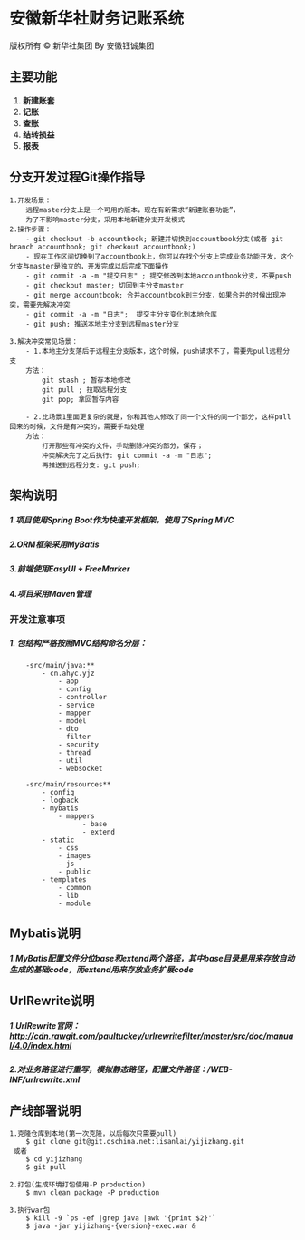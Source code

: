 # 安徽新华社财务记账系统

版权所有 © 新华社集团 By 安徽钰诚集团


## 主要功能
1. **新建账套**
2. **记账**
3. **查账**
4. **结转损益**
5. **报表**

## 分支开发过程Git操作指导
```
1.开发场景：
    远程master分支上是一个可用的版本，现在有新需求“新建账套功能”，
    为了不影响master分支，采用本地新建分支开发模式
2.操作步骤：
    - git checkout -b accountbook; 新建并切换到accountbook分支(或者 git branch accountbook; git checkout accountbook;)
    - 现在工作区间切换到了accountbook上，你可以在找个分支上完成业务功能开发，这个分支与master是独立的，开发完成以后完成下面操作
    - git commit -a -m "提交日志" ; 提交修改到本地accountbook分支，不要push
    - git checkout master; 切回到主分支master
    - git merge accountbook; 合并accountbook到主分支，如果合并的时候出现冲突，需要先解决冲突
    - git commit -a -m "日志";  提交主分支变化到本地仓库
    - git push; 推送本地主分支到远程master分支

3.解决冲突常见场景：
    - 1.本地主分支落后于远程主分支版本，这个时候，push请求不了，需要先pull远程分支
    方法：
        git stash ; 暂存本地修改
        git pull ; 拉取远程分支
        git pop; 拿回暂存内容

    - 2.比场景1里面更复杂的就是，你和其他人修改了同一个文件的同一个部分，这样pull回来的时候，文件是有冲突的，需要手动处理
    方法：
        打开那些有冲突的文件，手动删除冲突的部分，保存；
        冲突解决完了之后执行: git commit -a -m "日志";
        再推送到远程分支: git push;
```


## 架构说明
##### 1.项目使用Spring Boot作为快速开发框架，使用了Spring MVC
##### 2.ORM框架采用MyBatis
##### 3.前端使用EasyUI + FreeMarker
##### 4.项目采用Maven管理

### 开发注意事项
##### 1. 包结构严格按照MVC结构命名分层：
```
    -src/main/java:**
        - cn.ahyc.yjz
            - aop
            - config
            - controller
            - service
            - mapper
            - model
            - dto
            - filter
            - security
            - thread
            - util
            - websocket

    -src/main/resources**
        - config
        - logback
        - mybatis
            - mappers
                  - base
                  - extend
        - static
            - css
            - images
            - js
            - public
        - templates
            - common
            - lib
            - module
```

## Mybatis说明
##### 1.MyBatis配置文件分位base和extend两个路径，其中base目录是用来存放自动生成的基础code，而extend用来存放业务扩展code


## UrlRewrite说明
##### 1.UrlRewrite官网： <http://cdn.rawgit.com/paultuckey/urlrewritefilter/master/src/doc/manual/4.0/index.html>

##### 2.对业务路径进行重写，模拟静态路径，配置文件路径：/WEB-INF/urlrewrite.xml

## 产线部署说明
```
1.克隆仓库到本地(第一次克隆，以后每次只需要pull)
    $ git clone git@git.oschina.net:lisanlai/yijizhang.git
 或者
    $ cd yijizhang
    $ git pull

2.打包(生成环境打包使用-P production)
    $ mvn clean package -P production

3.执行war包
    $ kill -9 `ps -ef |grep java |awk '{print $2}'`
    $ java -jar yijizhang-{version}-exec.war &

```







